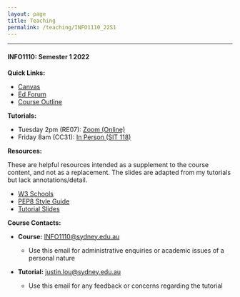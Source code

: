 ```yaml
---
layout: page
title: Teaching
permalink: /teaching/INFO1110_22S1
---
```

---

#### INFO1110: Semester 1 2022

**Quick Links:**
- [Canvas](https://canvas.sydney.edu.au/courses/40108)
- [Ed Forum](https://edstem.org/au/courses/7472/discussion/)
- [Course Outline](https://www.sydney.edu.au/units/INFO1110/2022-S1C-ND-CC)

**Tutorials:**
- Tuesday 2pm (RE07): [Zoom (Online)](https://uni-sydney.zoom.us/j/81544934107)
- Friday 8am (CC31): [In Person (SIT 118)]()

**Resources:**

These are helpful resources intended as a supplement to the course content, and not as a replacement. The slides are adapted from my tutorials but lack annotations/detail.

- [W3 Schools](https://www.w3schools.com/python/)
- [PEP8 Style Guide](https://peps.python.org/pep-0008/)
- [Tutorial Slides]()

**Course Contacts:**
- **Course:** [INFO1110@sydney.edu.au](mailto:INFO1110@sydney.edu.au)
	- Use this email for administrative enquiries or academic issues of a personal nature

- **Tutorial:** [justin.lou@sydney.edu.au](mailto:justin.lou@sydney.edu.au)
	- Use this email for any feedback or concerns regarding the tutorial

<br>
<br>
<br>
